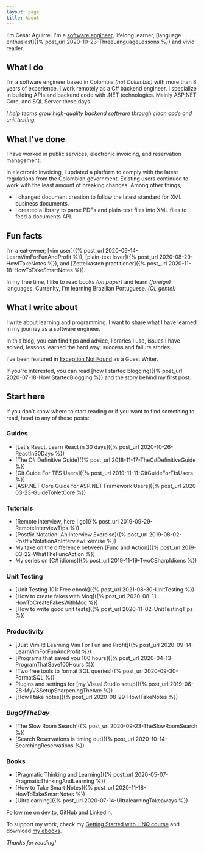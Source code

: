 ```yaml
---
layout: page
title: About
---
```


I'm Cesar Aguirre. I'm a [software engineer](https://github.com/canro91), lifelong learner, [language enthusiast]({% post_url 2020-10-23-ThreeLanguageLessons %}) and vivid reader.

## What I do

I’m a software engineer based in Colombia _(not Columbia)_ with more than 8 years of experience. I work remotely as a C# backend engineer. I specialize in building APIs and backend code with .NET technologies. Mainly ASP.NET Core, and SQL Server these days.

<div class="message lead"><em>I help teams grow high-quality backend software through clean code and unit testing.</em></div>

## What I've done

I have worked in public services, electronic invoicing, and reservation management.

In electronic invoicing, I updated a platform to comply with the latest regulations from the Colombian government. Existing users continued to work with the least amount of breaking changes. Among other things,

* I changed document creation to follow the latest standard for XML business documents.
* I created a library to parse PDFs and plain-text files into XML files to feed a documents API.

## Fun facts

I’m a ~~cat owner,~~ [vim user]({% post_url 2020-09-14-LearnVimForFunAndProfit %}), [plain-text lover]({% post_url 2020-08-29-HowITakeNotes %}), and [Zettelkasten practitioner]({% post_url 2020-11-18-HowToTakeSmartNotes %}).

In my free time, I like to read books _(on paper)_ and learn _(foreign)_ languages. Currenlty, I'm learning Brazilian Portuguese. _(Oi, gente!)_

## What I write about

I write about learning and programming. I want to share what I have learned in my journey as a software engineer.

In this blog, you can find tips and advice, libraries I use, issues I have solved, lessons learned the hard way, success and failure stories.

I've been featured in <a href="https://exceptionnotfound.net/author/cesar-aguirre/" target="_blank" rel="noopener noreferrer">Exception Not Found</a> as a Guest Writer.

If you're interested, you can read [how I started blogging]({% post_url 2020-07-18-HowIStartedBlogging %}) and the story behind my first post.

## Start here

If you don’t know where to start reading or if you want to find something to read, head to any of these posts:

### Guides

* [Let's React. Learn React in 30 days]({% post_url 2020-10-26-ReactIn30Days %})
* [The C# Definitive Guide]({% post_url 2018-11-17-TheC#DefinitiveGuide %})
* [Git Guide For TFS Users]({% post_url 2019-11-11-GitGuideForTfsUsers %})
* [ASP.NET Core Guide for ASP.NET Framework Users]({% post_url 2020-03-23-GuideToNetCore %})

### Tutorials

* [Remote interview, here I go]({% post_url 2019-09-29-RemoteInterviewTips %})
* [Postfix Notation: An Interview Exercise]({% post_url 2019-08-02-PostfixNotationAnInterviewExercise %})
* My take on the difference between [Func and Action]({% post_url 2019-03-22-WhatTheFuncAction %})
* My series on [C# idioms]({% post_url 2019-11-19-TwoCSharpIdioms %})

### Unit Testing

* [Unit Testing 101: Free ebook]({% post_url 2021-08-30-UnitTesting %})
* [How to create fakes with Moq]({% post_url 2020-08-11-HowToCreateFakesWithMoq %})
* [How to write good unit tests]({% post_url 2020-11-02-UnitTestingTips %})

### Productivity

* [Just Vim It! Learning Vim For Fun and Profit]({% post_url 2020-09-14-LearnVimForFunAndProfit %})
* [Programs that saved you 100 hours]({% post_url 2020-04-13-ProgramThatSave100Hours %})
* [Two free tools to format SQL queries]({% post_url 2020-09-30-FormatSQL %})
* Plugins and settings for [my Visual Studio setup]({% post_url 2019-06-28-MyVSSetupSharpeningTheAxe %})
* [How I take notes]({% post_url 2020-08-29-HowITakeNotes %})

### _BugOfTheDay_

* [The Slow Room Search]({% post_url 2020-09-23-TheSlowRoomSearch %})
* [Search Reservations is timing out]({% post_url 2020-10-14-SearchingReservations %})

### Books

* [Pragmatic Thinking and Learning]({% post_url 2020-05-07-PragmaticThinkingAndLearning %})
* [How to Take Smart Notes]({% post_url 2020-11-18-HowToTakeSmartNotes %})
* [Ultralearning]({% post_url 2020-07-14-UltralearningTakeaways %})

Follow me on <a href="{{ site.devto }}" target="_blank" rel="noopener noreferrer">dev.to</a>, <a href="{{ site.github }}" target="_blank" rel="noopener noreferrer">GitHub</a> and <a href="{{ site.linkedin }}" target="_blank" rel="noopener noreferrer">LinkedIn</a>.

To support my work, check my <a href="https://www.educative.io/courses/getting-started-linq-c-sharp" target="_blank" rel="noopener noreferrer" data-goatcounter-click="LinqCourse-About">Getting Started with LINQ course</a> and download <a href="https://imcsarag.gumroad.com/" target="_blank" rel="noopener noreferrer" data-goatcounter-click="Gumroad-About">my ebooks</a>.

_Thanks for reading!_
